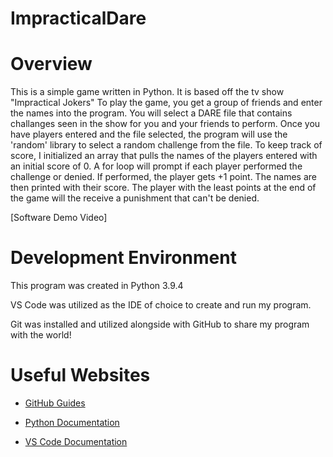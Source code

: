 # ImpracticalDare
# Overview
This is a simple game written in Python. 
It is based off the tv show "Impractical Jokers"
To play the game, you get a group of friends and enter the names into the program.
You will select a DARE file that contains challanges seen in the show for you and your friends to perform.
Once you have players entered and the file selected, the program will use the 'random' library to select a random challenge from the file.
To keep track of score, I initialized an array that pulls the names of the players entered with an initial score of 0.
A for loop will prompt if each player performed the challenge or denied. If performed, the player gets +1 point.
The names are then printed with their score.
The player with the least points at the end of the game will the receive a punishment that can't be denied.


[Software Demo Video]

# Development Environment

This program was created in Python 3.9.4

VS Code was utilized as the IDE of choice to create and run my program.

Git was installed and utilized alongside with GitHub to share my program with the world!

# Useful Websites

* [GitHub Guides](https://guides.github.com/activities/hello-world/)

* [Python Documentation](https://docs.python.org/3/)

* [VS Code Documentation](https://code.visualstudio.com/docs)
